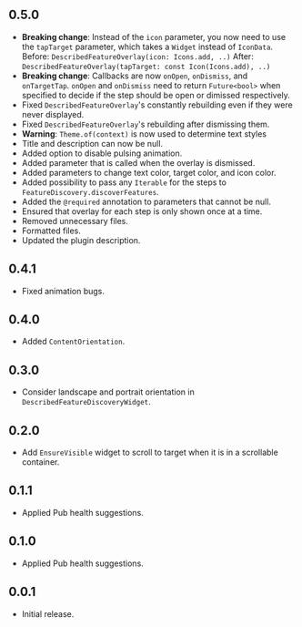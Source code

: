 ## 0.5.0

* **Breaking change**: Instead of the `icon` parameter, you now need to use the `tapTarget`
  parameter, which takes a `Widget` instead of `IconData`.
  Before: `DescribedFeatureOverlay(icon: Icons.add, ..)`
  After: `DescribedFeatureOverlay(tapTarget: const Icon(Icons.add), ..)`
* **Breaking change**: Callbacks are now `onOpen`, `onDismiss`, and `onTargetTap`.
  `onOpen` and `onDismiss` need to return `Future<bool>` when specified to decide
  if the step should be open or dimissed respectively.
* Fixed `DescribedFeatureOverlay`'s constantly rebuilding even if they were never displayed.
* Fixed `DescribedFeatureOverlay`'s rebuilding after dismissing them.
* **Warning**: `Theme.of(context)` is now used to determine text styles
* Title and description can now be null.
* Added option to disable pulsing animation.
* Added parameter that is called when the overlay is dismissed.
* Added parameters to change text color, target color, and icon color.
* Added possibility to pass any `Iterable` for the steps to `FeatureDiscovery.discoverFeatures`.
* Added the `@required` annotation to parameters that cannot be null.
* Ensured that overlay for each step is only shown once at a time.
* Removed unnecessary files.
* Formatted files.
* Updated the plugin description.

## 0.4.1

* Fixed animation bugs.

## 0.4.0

* Added `ContentOrientation`.

## 0.3.0

* Consider landscape and portrait orientation in `DescribedFeatureDiscoveryWidget`.

## 0.2.0

* Add `EnsureVisible` widget to scroll to target when it is in a scrollable container.

## 0.1.1

* Applied Pub health suggestions.

## 0.1.0

* Applied Pub health suggestions.

## 0.0.1

* Initial release.
